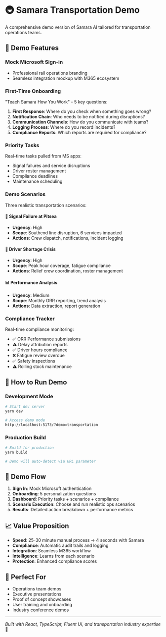 # 🚇 Samara Transportation Demo

A comprehensive demo version of Samara AI tailored for transportation operations teams.

## 🎯 Demo Features

### Mock Microsoft Sign-in
- Professional rail operations branding
- Seamless integration mockup with M365 ecosystem

### First-Time Onboarding
"Teach Samara How You Work" - 5 key questions:
1. **First Response**: Where do you check when something goes wrong?
2. **Notification Chain**: Who needs to be notified during disruptions?
3. **Communication Channels**: How do you communicate with teams?
4. **Logging Process**: Where do you record incidents?
5. **Compliance Reports**: Which reports are required for compliance?

### Priority Tasks
Real-time tasks pulled from MS apps:
- Signal failures and service disruptions
- Driver roster management
- Compliance deadlines
- Maintenance scheduling

### Demo Scenarios
Three realistic transportation scenarios:

#### 🚨 Signal Failure at Pitsea
- **Urgency**: High
- **Scope**: Southend line disruption, 6 services impacted
- **Actions**: Crew dispatch, notifications, incident logging

#### 👥 Driver Shortage Crisis
- **Urgency**: High  
- **Scope**: Peak hour coverage, fatigue compliance
- **Actions**: Relief crew coordination, roster management

#### 📊 Performance Analysis
- **Urgency**: Medium
- **Scope**: Monthly ORR reporting, trend analysis
- **Actions**: Data extraction, report generation

### Compliance Tracker
Real-time compliance monitoring:
- ✅ ORR Performance submissions
- ⚠️ Delay attribution reports  
- ✅ Driver hours compliance
- ❌ Fatigue review overdue
- ✅ Safety inspections
- ⚠️ Rolling stock maintenance

## 🚀 How to Run Demo

### Development Mode
```bash
# Start dev server
yarn dev

# Access demo mode
http://localhost:5173/?demo=transportation
```

### Production Build
```bash
# Build for production
yarn build

# Demo will auto-detect via URL parameter
```

## 🎨 Demo Flow

1. **Sign In**: Mock Microsoft authentication
2. **Onboarding**: 5 personalization questions
3. **Dashboard**: Priority tasks + scenarios + compliance
4. **Scenario Execution**: Choose and run realistic ops scenarios
5. **Results**: Detailed action breakdown + performance metrics

## 📈 Value Proposition

- **Speed**: 25-30 minute manual process → 4 seconds with Samara
- **Compliance**: Automatic audit trails and logging
- **Integration**: Seamless M365 workflow
- **Intelligence**: Learns from each scenario
- **Protection**: Enhanced compliance scores

## 🎯 Perfect For

- Operations team demos
- Executive presentations  
- Proof of concept showcases
- User training and onboarding
- Industry conference demos

---

*Built with React, TypeScript, Fluent UI, and transportation industry expertise* 🚄
